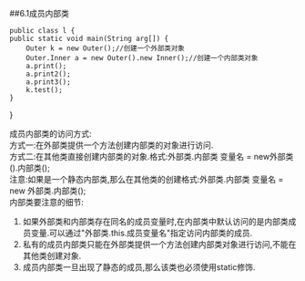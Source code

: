 ##6.1成员内部类  

    public class l {
	public static void main(String arg[]) {
		Outer k = new Outer();//创建一个外部类对象
		Outer.Inner a = new Outer().new Inner();//创建一个内部类对象
		a.print();
		a.print2();
		a.print3();
		k.test();
	}
}

成员内部类的访问方式:  
方式一:在外部类提供一个方法创建内部类的对象进行访问.  
方式二:在其他类直接创建内部类的对象.格式:外部类.内部类 变量名 = new外部类().内部类();  
注意:如果是一个静态内部类,那么在其他类的创建格式:外部类.内部类 变量名 = new 外部类.内部类();  
内部类要注意的细节:  

1. 如果外部类和内部类存在同名的成员变量时,在内部类中默认访问的是内部类成员变量.可以通过"外部类.this.成员变量名"指定访问内部类的成员.  
2. 私有的成员内部类只能在外部类提供一个方法创建内部类对象进行访问,不能在其他类创建对象.  
3. 成员内部类一旦出现了静态的成员,那么该类也必须使用static修饰.

